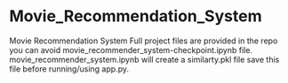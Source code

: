# Movie_Recommendation_System 
Movie Recommendation System Full project files are provided in the repo you can avoid movie_recommender_system-checkpoint.ipynb file. <br />
movie_recommender_system.ipynb will create a similarty.pkl file save this file before running/using app.py.
